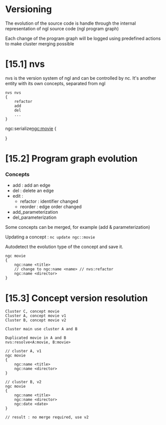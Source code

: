 # Versioning

The evolution of the source code is handle through the internal representation
of ngl source code (ngl program graph)

Each change of the program graph will be logged using predefined actions to make cluster
merging possible

# [15.1] nvs

nvs is the version system of ngl and can be controlled by nc.
It's another entity with its own concepts, separated from ngl
```
nvs nvs
{
    refactor
    add
    del
    ...
}
```

ngc:serialize<ngc:movie>
{

}

# [15.2] Program graph evolution

### Concepts
- add : add an edge
- del : delete an edge
- edit :
    - refactor : identifier changed
    - reorder : edge order changed
- add_parameterization
- del_parameterization

Some concepts can be merged, for example (add & parameterization) 

Updating a concept : 
`nc update ngc::movie`

Autodetect the evolution type of the concept and save it.

```
ngc movie
{
    ngc:name <title> 
    // change to ngc:name <name> // nvs:refactor 
    ngc:name <director>
}
```

# [15.3] Concept version resolution

```
Cluster C, concept movie
Cluster A, concept movie v1
Cluster B, concept movie v2

Cluster main use cluster A and B

Duplicated movie in A and B
nvs:resolve<A:movie, B:movie>

// cluster A, v1
ngc movie
{
    ngc:name <title> 
    ngc:name <director>
}

// cluster B, v2
ngc movie
{
    ngc:name <title> 
    ngc:name <director>
    ngc:date <date>
}

// result : no merge required, use v2
```